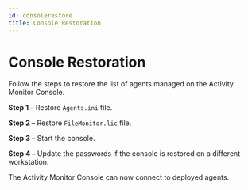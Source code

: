 ```yaml
---
id: consolerestore
title: Console Restoration
---
```


# Console Restoration

Follow the steps to restore the list of agents managed on the Activity Monitor Console.

**Step 1 –** Restore `Agents.ini` file.

**Step 2 –** Restore `FileMonitor.lic` file.

**Step 3 –** Start the console.

**Step 4 –** Update the passwords if the console is restored on a different workstation.

The Activity Monitor Console can now connect to deployed agents.